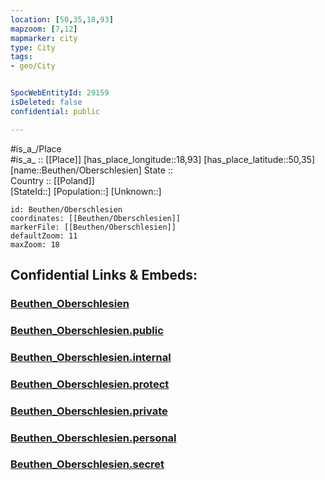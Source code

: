 ```yaml
---
location: [50,35,18,93] 
mapzoom: [7,12] 
mapmarker: city 
type: City
tags:
- geo/City


SpocWebEntityId: 29159
isDeleted: false
confidential: public

---
```

#is_a_/Place  
#is_a_ :: [[Place]] 
[has_place_longitude::18,93] 
[has_place_latitude::50,35] 
[name::Beuthen/Oberschlesien] 
State ::  
Country :: [[Poland]]  
[StateId::] 
[Population::] 
[Unknown::] 


```leaflet
id: Beuthen/Oberschlesien
coordinates: [[Beuthen/Oberschlesien]] 
markerFile: [[Beuthen/Oberschlesien]] 
defaultZoom: 11 
maxZoom: 18
```


## Confidential Links & Embeds: 

### [Beuthen_Oberschlesien](/_Standards/Earth/Continent/Europe/Europe~East/Poland/City/Beuthen_Oberschlesien.md) 

### [Beuthen_Oberschlesien.public](/_public/Earth/Continent/Europe/Europe~East/Poland/City/Beuthen_Oberschlesien.public.md) 

### [Beuthen_Oberschlesien.internal](/_internal/Earth/Continent/Europe/Europe~East/Poland/City/Beuthen_Oberschlesien.internal.md) 

### [Beuthen_Oberschlesien.protect](/_protect/Earth/Continent/Europe/Europe~East/Poland/City/Beuthen_Oberschlesien.protect.md) 

### [Beuthen_Oberschlesien.private](/_private/Earth/Continent/Europe/Europe~East/Poland/City/Beuthen_Oberschlesien.private.md) 

### [Beuthen_Oberschlesien.personal](/_personal/Earth/Continent/Europe/Europe~East/Poland/City/Beuthen_Oberschlesien.personal.md) 

### [Beuthen_Oberschlesien.secret](/_secret/Earth/Continent/Europe/Europe~East/Poland/City/Beuthen_Oberschlesien.secret.md)

